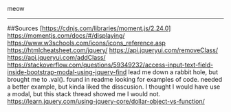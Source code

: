 meow



***
##Sources
[https://cdnjs.com/libraries/moment.js/2.24.0]
https://momentjs.com/docs/#/displaying/
https://www.w3schools.com/icons/icons_reference.asp
https://htmlcheatsheet.com/jquery/
https://api.jqueryui.com/removeClass/
https://api.jqueryui.com/addClass/
https://stackoverflow.com/questions/59349232/access-input-text-field-inside-bootstrap-modal-using-jquery-find lead me down a rabbit hole, but brought me to .val(). found in readme looking for examples of code. needed a better example, but kinda liked the disscusion. I thought I would have use a modal, but this stack thread showed me I would not. 
https://learn.jquery.com/using-jquery-core/dollar-object-vs-function/